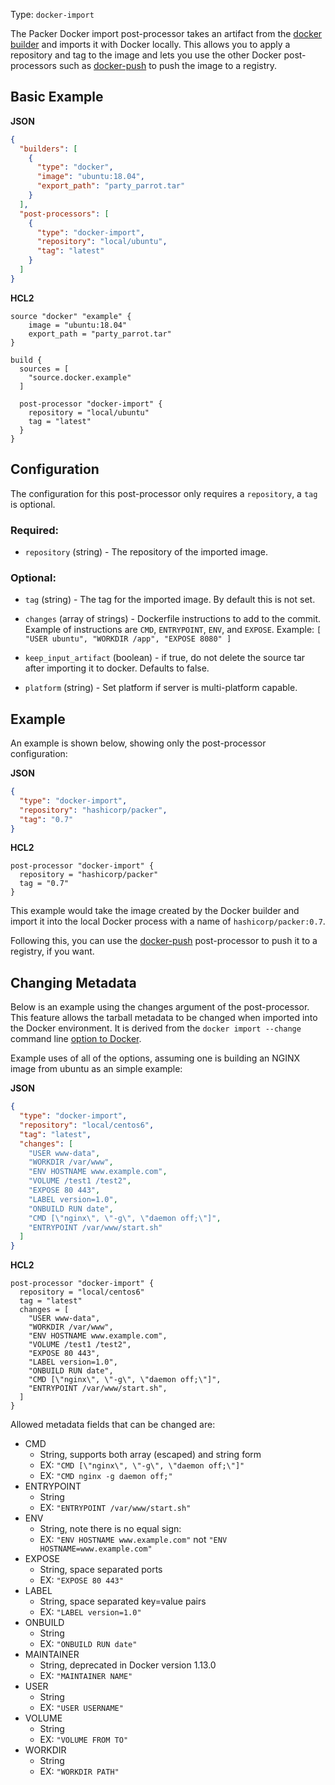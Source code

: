 Type: `docker-import`

The Packer Docker import post-processor takes an artifact from the [docker
builder](/packer/integrations/BrandonRomano/docker) and imports it with Docker locally. This
allows you to apply a repository and tag to the image and lets you use the
other Docker post-processors such as
[docker-push](/packer/integrations/BrandonRomano/docker/latest/components/post-processor/docker-push) to push the image to a
registry.

## Basic Example

**JSON**

```json
{
  "builders": [
    {
      "type": "docker",
      "image": "ubuntu:18.04",
      "export_path": "party_parrot.tar"
    }
  ],
  "post-processors": [
    {
      "type": "docker-import",
      "repository": "local/ubuntu",
      "tag": "latest"
    }
  ]
}
```

**HCL2**

```hcl
source "docker" "example" {
    image = "ubuntu:18.04"
    export_path = "party_parrot.tar"
}

build {
  sources = [
    "source.docker.example"
  ]

  post-processor "docker-import" {
    repository = "local/ubuntu"
    tag = "latest"
  }
}
```


## Configuration

The configuration for this post-processor only requires a `repository`, a `tag`
is optional.

### Required:

- `repository` (string) - The repository of the imported image.

### Optional:

- `tag` (string) - The tag for the imported image. By default this is not
  set.

- `changes` (array of strings) - Dockerfile instructions to add to the
  commit. Example of instructions are `CMD`, `ENTRYPOINT`, `ENV`, and
  `EXPOSE`. Example: `[ "USER ubuntu", "WORKDIR /app", "EXPOSE 8080" ]`

- `keep_input_artifact` (boolean) - if true, do not delete the source tar
  after importing it to docker. Defaults to false.

- `platform` (string) - Set platform if server is multi-platform capable.

## Example

An example is shown below, showing only the post-processor configuration:

**JSON**

```json
{
  "type": "docker-import",
  "repository": "hashicorp/packer",
  "tag": "0.7"
}
```

**HCL2**

```hcl
post-processor "docker-import" {
  repository = "hashicorp/packer"
  tag = "0.7"
}
```


This example would take the image created by the Docker builder and import it
into the local Docker process with a name of `hashicorp/packer:0.7`.

Following this, you can use the
[docker-push](/packer/integrations/BrandonRomano/docker/latest/components/post-processor/docker-push) post-processor to push it
to a registry, if you want.

## Changing Metadata

Below is an example using the changes argument of the post-processor. This
feature allows the tarball metadata to be changed when imported into the Docker
environment. It is derived from the `docker import --change` command line
[option to
Docker](https://docs.docker.com/engine/reference/commandline/import/).

Example uses of all of the options, assuming one is building an NGINX image
from ubuntu as an simple example:

**JSON**

```json
{
  "type": "docker-import",
  "repository": "local/centos6",
  "tag": "latest",
  "changes": [
    "USER www-data",
    "WORKDIR /var/www",
    "ENV HOSTNAME www.example.com",
    "VOLUME /test1 /test2",
    "EXPOSE 80 443",
    "LABEL version=1.0",
    "ONBUILD RUN date",
    "CMD [\"nginx\", \"-g\", \"daemon off;\"]",
    "ENTRYPOINT /var/www/start.sh"
  ]
}
```

**HCL2**

```hcl
post-processor "docker-import" {
  repository = "local/centos6"
  tag = "latest"
  changes = [
    "USER www-data",
    "WORKDIR /var/www",
    "ENV HOSTNAME www.example.com",
    "VOLUME /test1 /test2",
    "EXPOSE 80 443",
    "LABEL version=1.0",
    "ONBUILD RUN date",
    "CMD [\"nginx\", \"-g\", \"daemon off;\"]",
    "ENTRYPOINT /var/www/start.sh",
  ]
}
```


Allowed metadata fields that can be changed are:

- CMD
  - String, supports both array (escaped) and string form
  - EX: `"CMD [\"nginx\", \"-g\", \"daemon off;\"]"`
  - EX: `"CMD nginx -g daemon off;"`
- ENTRYPOINT
  - String
  - EX: `"ENTRYPOINT /var/www/start.sh"`
- ENV
  - String, note there is no equal sign:
  - EX: `"ENV HOSTNAME www.example.com"` not
    `"ENV HOSTNAME=www.example.com"`
- EXPOSE
  - String, space separated ports
  - EX: `"EXPOSE 80 443"`
- LABEL
  - String, space separated key=value pairs
  - EX: `"LABEL version=1.0"`
- ONBUILD
  - String
  - EX: `"ONBUILD RUN date"`
- MAINTAINER
  - String, deprecated in Docker version 1.13.0
  - EX: `"MAINTAINER NAME"`
- USER
  - String
  - EX: `"USER USERNAME"`
- VOLUME
  - String
  - EX: `"VOLUME FROM TO"`
- WORKDIR
  - String
  - EX: `"WORKDIR PATH"`
